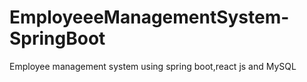 # EmployeeeManagementSystem-SpringBoot
Employee management system using spring boot,react js and MySQL

